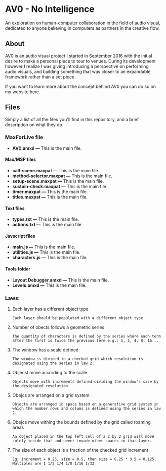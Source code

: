 # AV0 - No Intelligence

An exploration on human-computer collaboration in the field of audio visual, dedicated to anyone believing in computers as partners in the creative flow.


## About

AV0 is an audio visual project I started in September 2016 with the initial desire to make a personal piece to tour to venues. During its development however I realize I was giving introducing a perspective on performing audio visuals, and building something that was closer to an expandable framework rather than a set piece.

If you want to learn more about the concept behind AV0 you can do so on my website here.


## Files
Simply a list of all the files you'll find in this repository, and a brief description on what they do

### MaxForLive file

* __AV0.amxd —__ This is the main file.

#### Max/MSP files

* __call-scene.maxpat —__ This is the main file.
* __method-selector.maxpat —__ This is the main file.
* __setup-scene.maxpat —__ This is the main file.
* __sustain-check.maxpat —__ This is the main file.
* __timer.maxpat —__ This is the main file.
* __titles.maxpat —__ This is the main file.

#### Text files

* __types.txt —__ This is the main file.
* __actions.txt —__ This is the main file.

#### Javscript files

* __main.js —__ This is the main file.
* __utilities.js —__ This is the main file.
* __characters.js —__ This is the main file.

#### Tools folder

* __Layout Debugger.amxd —__ This is the main file.
* __Levels.amxd —__ This is the main file.

















### Laws:

1. Each layer has a different object type

    `Each layer should be populated with a different object type`

2. Number of obects follows a geometric series

    `The quantity of characters is defined by the series where each term after the first is twice the previous term e.g.: 1, 2, 4, 8, 16...`

3. The window has a scale defined

	`The window is divided in a checked grid which resolution is designated using the series in law 2.`

4. Objecst move according to the scale

	`Objects move with increments defined dividing the window's size by the designated resolution.`

5. Obejcs are arranged on a grid system 

	`Objects are arranged in space based on a generative grid system in which the number rows and colums is defined using the series in law 2.`

6. Obejcs move withing the bounds defined by the grid called roaming areas

	`An object placed in the top left cell of a 2 by 2 grid will move solely inside that and never invade other spaces in that layer.`

7. The size of each object is a fraction of the checked grid increment

	`Eg: increment = 0.25, size = 0.5, then size = 0.25 * 0.5 = 0.125. Multiples are 1 1/2 1/4 1/8 1/16 1/32`